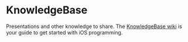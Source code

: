 KnowledgeBase
=============

Presentations and other knowledge to share. The [KnowledgeBase wiki](https://github.com/iOSCoders/KnowledgeBase/wiki) is your guide to get started with iOS programming.
